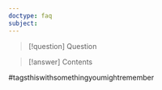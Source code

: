 ```yaml
---
doctype: faq
subject:
---
```

> [!question]
> Question

> [!answer]
> Contents

#tagsthiswithsomethingyoumightremember